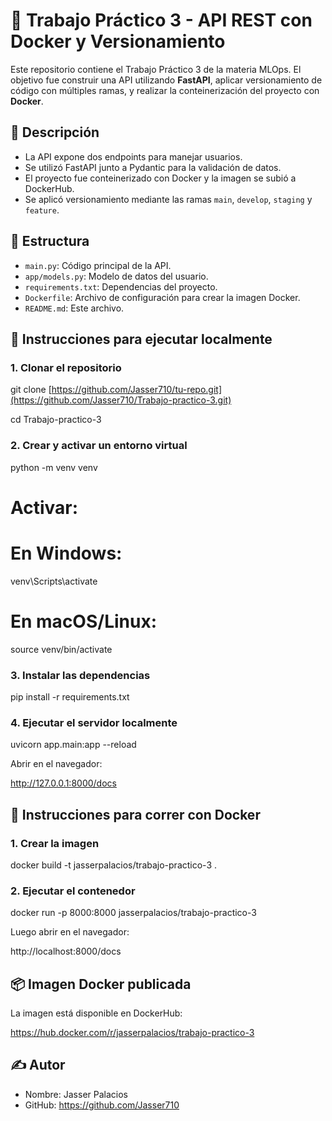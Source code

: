 # 🚀 Trabajo Práctico 3 - API REST con Docker y Versionamiento

Este repositorio contiene el Trabajo Práctico 3 de la materia MLOps. El objetivo fue construir una API utilizando **FastAPI**, aplicar versionamiento de código con múltiples ramas, y realizar la conteinerización del proyecto con **Docker**.

## 🧱 Descripción

- La API expone dos endpoints para manejar usuarios.
- Se utilizó FastAPI junto a Pydantic para la validación de datos.
- El proyecto fue conteinerizado con Docker y la imagen se subió a DockerHub.
- Se aplicó versionamiento mediante las ramas `main`, `develop`, `staging` y `feature`.

## 📁 Estructura

- `main.py`: Código principal de la API.
- `app/models.py`: Modelo de datos del usuario.
- `requirements.txt`: Dependencias del proyecto.
- `Dockerfile`: Archivo de configuración para crear la imagen Docker.
- `README.md`: Este archivo.

## 🔧 Instrucciones para ejecutar localmente

### 1. Clonar el repositorio

git clone [https://github.com/Jasser710/tu-repo.git](https://github.com/Jasser710/Trabajo-practico-3.git)

cd Trabajo-practico-3

### 2. Crear y activar un entorno virtual

python -m venv venv

# Activar:
# En Windows:
venv\Scripts\activate
# En macOS/Linux:
source venv/bin/activate

### 3. Instalar las dependencias

pip install -r requirements.txt

### 4. Ejecutar el servidor localmente

uvicorn app.main:app --reload

Abrir en el navegador:

http://127.0.0.1:8000/docs

## 🐳 Instrucciones para correr con Docker

### 1. Crear la imagen

docker build -t jasserpalacios/trabajo-practico-3 .

### 2. Ejecutar el contenedor

docker run -p 8000:8000 jasserpalacios/trabajo-practico-3

Luego abrir en el navegador:

http://localhost:8000/docs

## 📦 Imagen Docker publicada

La imagen está disponible en DockerHub:

https://hub.docker.com/r/jasserpalacios/trabajo-practico-3


## ✍️ Autor

- Nombre: Jasser Palacios
- GitHub: https://github.com/Jasser710
